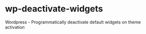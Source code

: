 wp-deactivate-widgets
=====================

Wordpress - Programmatically deactivate default widgets on theme activation 
